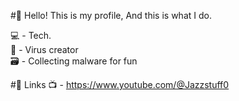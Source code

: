 #👋 Hello!
This is my profile, And this is what I do.

💻 - Tech.
<br>
🦠 - Virus creator
<br>
🗃️ - Collecting malware for fun

#🔗 Links
📺 - https://www.youtube.com/@Jazzstuff0
